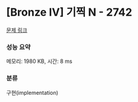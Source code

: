 # [Bronze IV] 기찍 N - 2742 

[문제 링크](https://www.acmicpc.net/problem/2742) 

### 성능 요약

메모리: 1980 KB, 시간: 8 ms

### 분류

구현(implementation)

